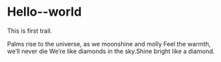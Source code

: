 # Hello--world

This is first trail. 

Palms rise to the universe, as we moonshine and molly
Feel the warmth, we’ll never die
We’re like diamonds in the sky.Shine bright like a diamond.
